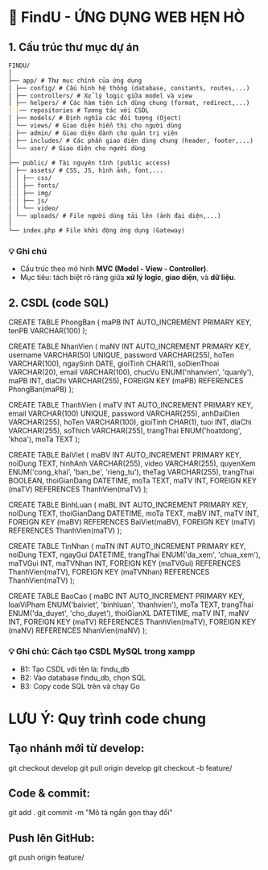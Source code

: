 # 🩷 FindU - ỨNG DỤNG WEB HẸN HÒ

## 1. Cấu trúc thư mục dự án

````markdown
FINDU/
│
├── app/ # Thư mục chính của ứng dụng
│ ├── config/ # Cấu hình hệ thống (database, constants, routes,...)
│ ├── controllers/ # Xử lý logic giữa model và view
│ ├── helpers/ # Các hàm tiện ích dùng chung (format, redirect,...)
| |── repositories # Tương tác với CSDL
│ ├── models/ # Định nghĩa các đối tượng (Oject)
│ └── views/ # Giao diện hiển thị cho người dùng
│ ├── admin/ # Giao diện dành cho quản trị viên
│ ├── includes/ # Các phần giao diện dùng chung (header, footer,...)
│ └── user/ # Giao diện cho người dùng
│
├── public/ # Tài nguyên tĩnh (public access)
│ ├── assets/ # CSS, JS, hình ảnh, font,...
│ │ ├── css/
│ │ ├── fonts/
│ │ ├── img/
│ │ ├── js/
│ │ └── video/
│ └── uploads/ # File người dùng tải lên (ảnh đại diện,...)
│
└── index.php # File khởi động ứng dụng (Gateway)
````
### 💡 Ghi chú
- Cấu trúc theo mô hình **MVC (Model - View - Controller)**.
- Mục tiêu: tách biệt rõ ràng giữa **xử lý logic**, **giao diện**, và **dữ liệu**.

## 2. CSDL (code SQL)
CREATE TABLE PhongBan (
    maPB INT AUTO_INCREMENT PRIMARY KEY,
    tenPB VARCHAR(100)
);

CREATE TABLE NhanVien (
    maNV INT AUTO_INCREMENT PRIMARY KEY,
    username VARCHAR(50) UNIQUE,
    password VARCHAR(255),
    hoTen VARCHAR(100),
    ngaySinh DATE,
    gioiTinh CHAR(1),
    soDienThoai VARCHAR(20),
    email VARCHAR(100),
    chucVu ENUM('nhanvien', 'quanly'),
    maPB INT,
    diaChi VARCHAR(255),
    FOREIGN KEY (maPB) REFERENCES PhongBan(maPB)
);

CREATE TABLE ThanhVien (
    maTV INT AUTO_INCREMENT PRIMARY KEY,
    email VARCHAR(100) UNIQUE,
    password VARCHAR(255),
    anhDaiDien VARCHAR(255),
    hoTen VARCHAR(100),
    gioiTinh CHAR(1),
    tuoi INT,
    diaChi VARCHAR(255),
    soThich VARCHAR(255),
    trangThai ENUM('hoatdong', 'khoa'),
    moTa TEXT
);

CREATE TABLE BaiViet (
    maBV INT AUTO_INCREMENT PRIMARY KEY,
    noiDung TEXT,
    hinhAnh VARCHAR(255),
    video VARCHAR(255),
    quyenXem ENUM('cong_khai', 'ban_be', 'rieng_tu'),
    theTag VARCHAR(255),
    trangThai BOOLEAN,
    thoiGianDang DATETIME,
    moTa TEXT,
    maTV INT,
    FOREIGN KEY (maTV) REFERENCES ThanhVien(maTV)
);

CREATE TABLE BinhLuan (
    maBL INT AUTO_INCREMENT PRIMARY KEY,
    noiDung TEXT,
    thoiGianDang DATETIME,
    moTa TEXT,
    maBV INT,
    maTV INT,
    FOREIGN KEY (maBV) REFERENCES BaiViet(maBV),
    FOREIGN KEY (maTV) REFERENCES ThanhVien(maTV)
);

CREATE TABLE TinNhan (
    maTN INT AUTO_INCREMENT PRIMARY KEY,
    noiDung TEXT,
    ngayGui DATETIME,
    trangThai ENUM('da_xem', 'chua_xem'),
    maTVGui INT,
    maTVNhan INT,
    FOREIGN KEY (maTVGui) REFERENCES ThanhVien(maTV),
    FOREIGN KEY (maTVNhan) REFERENCES ThanhVien(maTV)
);

CREATE TABLE BaoCao (
    maBC INT AUTO_INCREMENT PRIMARY KEY,
    loaiViPham ENUM('baiviet', 'binhluan', 'thanhvien'),
    moTa TEXT,
    trangThai ENUM('da_duyet', 'cho_duyet'),
    thoiGianXL DATETIME,
    maTV INT,
    maNV INT,
    FOREIGN KEY (maTV) REFERENCES ThanhVien(maTV),
    FOREIGN KEY (maNV) REFERENCES NhanVien(maNV)
);

### 💡 Ghi chú: Cách tạo CSDL MySQL trong xampp
- B1: Tạo CSDL với tên là: findu_db
- B2: Vào database findu_db, chọn SQL
- B3: Copy code SQL trên và chạy Go

# LƯU Ý: Quy trình code chung
## Tạo nhánh mới từ develop:

git checkout develop
git pull origin develop
git checkout -b feature/<ten-chuc-nang>


## Code & commit:

git add .
git commit -m "Mô tả ngắn gọn thay đổi"


## Push lên GitHub:

git push origin feature/<ten-chuc-nang>
